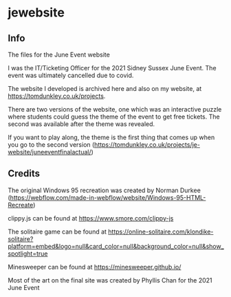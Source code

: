 # jewebsite

## Info
The files for the June Event website

I was the IT/Ticketing Officer for the 2021 Sidney Sussex June Event. The event was ultimately cancelled due to covid.

The website I developed is archived here and also on my website, at https://tomdunkley.co.uk/projects.

There are two versions of the website, one which was an interactive puzzle where students could guess the theme of the event to get free tickets. The second was available after the theme was revealed.

If you want to play along, the theme is the first thing that comes up when you go to the second version (https://tomdunkley.co.uk/projects/je-website/juneeventfinalactual/)

## Credits
The original Windows 95 recreation was created by Norman Durkee (https://webflow.com/made-in-webflow/website/Windows-95-HTML-Recreate)

clippy.js can be found at https://www.smore.com/clippy-js

The solitaire game can be found at https://online-solitaire.com/klondike-solitaire?platform=embed&logo=null&card_color=null&background_color=null&show_spotlight=true

Minesweeper can be found at https://minesweeper.github.io/

Most of the art on the final site was created by Phyllis Chan for the 2021 June Event
